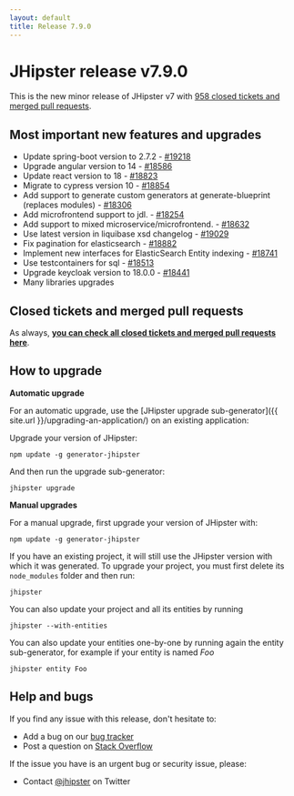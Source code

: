 ```yaml
---
layout: default
title: Release 7.9.0
---
```


JHipster release v7.9.0
==================

This is the new minor release of JHipster v7 with [958 closed tickets and merged pull requests](https://github.com/jhipster/generator-jhipster/issues?q=milestone%3A7.9.0+is%3Aclosed).


Most important new features and upgrades
-------------

- Update spring-boot version to 2.7.2 - [#19218](https://github.com/jhipster/generator-jhipster/pull/19218)
- Upgrade angular version to 14 - [#18586](https://github.com/jhipster/generator-jhipster/pull/18586)
- Update react version to 18 - [#18823](https://github.com/jhipster/generator-jhipster/pull/18823)
- Migrate to cypress version 10 - [#18854](https://github.com/jhipster/generator-jhipster/pull/18854)
- Add support to generate custom generators at generate-blueprint (replaces modules) - [#18306](https://github.com/jhipster/generator-jhipster/pull/18306)
- Add microfrontend support to jdl. - [#18254](https://github.com/jhipster/generator-jhipster/pull/18254)
- Add support to mixed microservice/microfrontend. - [#18632](https://github.com/jhipster/generator-jhipster/pull/18632)
- Use latest version in liquibase xsd changelog - [#19029](https://github.com/jhipster/generator-jhipster/pull/19029)
- Fix pagination for elasticsearch - [#18882](https://github.com/jhipster/generator-jhipster/pull/18882)
- Implement new interfaces for ElasticSearch Entity indexing - [#18741](https://github.com/jhipster/generator-jhipster/pull/18741)
- Use testcontainers for sql - [#18513](https://github.com/jhipster/generator-jhipster/pull/18513)
- Upgrade keycloak version to 18.0.0 - [#18441](https://github.com/jhipster/generator-jhipster/pull/18441)
- Many libraries upgrades

Closed tickets and merged pull requests
------------
As always, __[you can check all closed tickets and merged pull requests here](https://github.com/jhipster/generator-jhipster/issues?q=milestone%3A7.9.0+is%3Aclosed)__.

How to upgrade
------------

**Automatic upgrade**

For an automatic upgrade, use the [JHipster upgrade sub-generator]({{ site.url }}/upgrading-an-application/) on an existing application:

Upgrade your version of JHipster:

```
npm update -g generator-jhipster
```

And then run the upgrade sub-generator:

```
jhipster upgrade
```

**Manual upgrades**

For a manual upgrade, first upgrade your version of JHipster with:

```
npm update -g generator-jhipster
```

If you have an existing project, it will still use the JHipster version with which it was generated.
To upgrade your project, you must first delete its `node_modules` folder and then run:

```
jhipster
```

You can also update your project and all its entities by running

```
jhipster --with-entities
```

You can also update your entities one-by-one by running again the entity sub-generator, for example if your entity is named _Foo_

```
jhipster entity Foo
```


Help and bugs
--------------

If you find any issue with this release, don't hesitate to:

- Add a bug on our [bug tracker](https://github.com/jhipster/generator-jhipster/issues?state=open)
- Post a question on [Stack Overflow](http://stackoverflow.com/tags/jhipster/info)

If the issue you have is an urgent bug or security issue, please:

- Contact [@jhipster](https://twitter.com/jhipster) on Twitter
